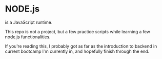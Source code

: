 # NODE.js
is a JavaScript runtime.

This repo is not a project, but a few practice scripts while learning a few node.js functionalities.

If you're reading this, I probably got as far as the introduction to backend in current bootcamp I'm currently in, and hopefully finish through the end.
